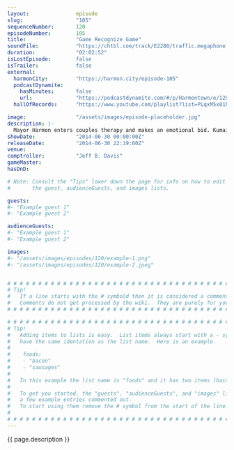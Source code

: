 ```yaml
---
layout:               episode
slug:                 "105"
sequenceNumber:       120
episodeNumber:        105
title:                "Game Recognize Game"
soundFile:            "https://chtbl.com/track/E2288/traffic.megaphone.fm/STA8463661551.mp3?updated=1556325651"
duration:             "02:02:52"
isLostEpisode:        false
isTrailer:            false
external:
  harmonCity:         "https://harmon.city/episode-105"
  podcastDynamite:
    hasMinutes:       false
    url:              "https://podcastdynamite.com/#/p/Harmontown/e/120/105"
  hallOfRecords:      "https://www.youtube.com/playlist?list=PLqxM5x81hNOYKWtAEmvK-sFEuSqQmzMHY"

image:                "/assets/images/episode-placeholder.jpg"
description: |-
  Mayor Harmon enters couples therapy and makes an emotional bid. Kumail Nanjiani is back and doesn't understand why Jeff talks to strangers. Doctors are too prostate happy and a Brazilian fan from Rio defends them. Just a great episode from top to bottom, enjoy.
showDate:             "2014-06-30 00:00:00Z"
releaseDate:          "2014-06-30 22:19:00Z"
venue:                
comptroller:          "Jeff B. Davis"
gameMaster:           
hasDnD:               

# Note: Consult the "Tips" lower down the page for info on how to edit
#       the guest, audienceGuests, and images lists.

guests:
#- "Example guest 1"
#- "Example guest 2"

audienceGuests:
#- "Example guest 1"
#- "Example guest 2"

images:
#- "/assets/images/episodes/120/example-1.png"
#- "/assets/images/episodes/120/example-2.jpeg"


# # # # # # # # # # # # # # # # # # # # # # # # # # # # # # # # # # # # # # # # # # # # #
# Tip!
#   If a line starts with the # symbold then it is considered a comment.
#   Comments do not get processed by the wiki.  They are purely for your information.
# # # # # # # # # # # # # # # # # # # # # # # # # # # # # # # # # # # # # # # # # # # # #

# # # # # # # # # # # # # # # # # # # # # # # # # # # # # # # # # # # # # # # # # # # # #
# Tip!
#   Adding items to lists is easy.  List items always start with a - symbol and have
#   have the same identation as the list name.  Here is an example.
#
#    foods:
#    - "bacon"
#    - "sausages"
#
#   In this example the list name is "foods" and it has two items (bacon, and sausages).
#
#   To get you started, the "guests", "audienceGuests", and "images" lists below have
#   a few example entries commented out.
#   To start using them remove the # symbol from the start of the line.
#
# # # # # # # # # # # # # # # # # # # # # # # # # # # # # # # # # # # # # # # # # # # # #
---
```


<!-- The episode description will be rendered here -->
{{ page.description }}

<!-- Add your content BELOW here -->
<!-- vvvvvvvvvvvvvvvvvvvvvvvvvvv -->




<!-- ^^^^^^^^^^^^^^^^^^^^^^^^^^^ -->
<!-- Add your content ABOVE here -->

<!-- The episode gallery will be rendered here -->